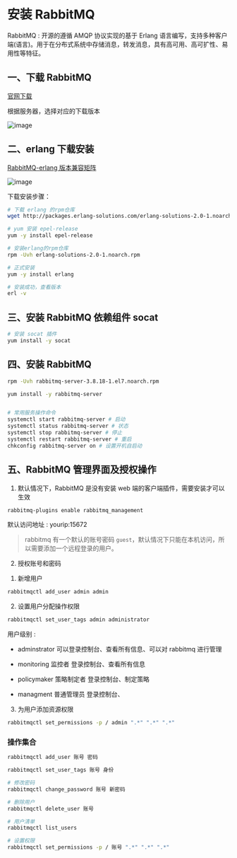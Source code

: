 # 安装 RabbitMQ

RabbitMQ : 开源的遵循 AMQP 协议实现的基于 Erlang 语言编写，支持多种客户端(语言)。用于在分布式系统中存储消息，转发消息，具有高可用、高可扩性、易用性等特征。

## 一、下载 RabbitMQ

[官网下载](https://www.rabbitmq.com/download.html)

根据服务器，选择对应的下载版本

![image](https://github.com/TomatoZ7/notes-of-tz/blob/master/images/rmq_inst1.png)

## 二、erlang 下载安装

[RabbitMQ-erlang 版本兼容矩阵](https://www.rabbitmq.com/download.html)

![image](https://github.com/TomatoZ7/notes-of-tz/blob/master/images/rmq_inst2.png)

下载安装步骤：

```bash
# 下载 erlang 的rpm仓库
wget http://packages.erlang-solutions.com/erlang-solutions-2.0-1.noarch.rpm

# yum 安装 epel-release
yum -y install epel-release

# 安装erlang的rpm仓库
rpm -Uvh erlang-solutions-2.0-1.noarch.rpm

# 正式安装
yum -y install erlang

# 安装成功，查看版本
erl -v
```

## 三、安装 RabbitMQ 依赖组件 socat

```bash
# 安装 socat 插件
yum install -y socat
```

## 四、安装 RabbitMQ

```bash
rpm -Uvh rabbitmq-server-3.8.18-1.el7.noarch.rpm

yum install -y rabbitmq-server


# 常用服务操作命令
systemctl start rabbitmq-server # 启动
systemctl status rabbitmq-server # 状态
systemctl stop rabbitmq-server # 停止
systemctl restart rabbitmq-server # 重启
chkconfig rabbitmq-server on # 设置开机自启动
```

## 五、RabbitMQ 管理界面及授权操作

1. 默认情况下，RabbitMQ 是没有安装 web 端的客户端插件，需要安装才可以生效

```bash
rabbitmq-plugins enable rabbitmq_management
```

默认访问地址 : yourip:15672

> rabbitmq 有一个默认的账号密码 `guest`，默认情况下只能在本机访问，所以需要添加一个远程登录的用户。

2. 授权账号和密码

1) 新增用户

```bash
rabbitmqctl add_user admin admin
```

2) 设置用户分配操作权限

```bash
rabbitmqctl set_user_tags admin administrator
```

用户级别 : 

+ adminstrator 可以登录控制台、查看所有信息、可以对 rabbitmq 进行管理

+ monitoring 监控者 登录控制台、查看所有信息

+ policymaker 策略制定者 登录控制台、制定策略

+ managment 普通管理员 登录控制台、

3) 为用户添加资源权限

```bash
rabbitmqctl set_permissions -p / admin ".*" ".*" ".*"
```

### 操作集合

```bash
rabbitmqctl add_user 账号 密码

rabbitmqctl set_user_tags 账号 身份

# 修改密码
rabbitmqctl change_password 账号 新密码

# 删除用户
rabbitmqctl delete_user 账号

# 用户清单
rabbitmqctl list_users

# 设置权限
rabbitmqctl set_permissions -p / 账号 ".*" ".*" ".*"
```